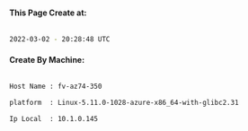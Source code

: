 
   
#### This Page Create at:

```bash

2022-03-02 - 20:28:48 UTC

```

#### Create By Machine:

```bash

Host Name : fv-az74-350

platform  : Linux-5.11.0-1028-azure-x86_64-with-glibc2.31

Ip Local  : 10.1.0.145

```

